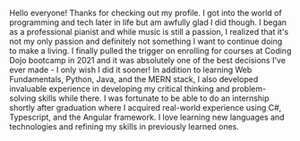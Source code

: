 Hello everyone! Thanks for checking out my profile. I got into the world of programming and tech later in life but am awfully glad I did though. I began as a professional pianist and while music is still a passion, I realized that it's not my only passion and definitely not something I want to continue doing to make a living. I finally pulled the trigger on enrolling for courses at Coding Dojo bootcamp in 2021 and it was absolutely one of the best decisions I've ever made - I only wish I did it sooner! In addition to learning Web Fundamentals, Python, Java, and the MERN stack, I also developed invaluable experience in developing my critical thinking and problem-solving skills while there. I was fortunate to be able to do an internship shortly after graduation where I acquired real-world experience using C#, Typescript, and the Angular framework. I love learning new languages and technologies and refining my skills in previously learned ones. 
 
